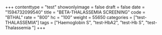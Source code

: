 +++
contenttype = "test"
showonlyimage = false
draft = false
date = "1594732099540"
title = "BETA-THALASSEMIA SCREENING"
code = "BTHAL"
rate = "800"
hc = "100"
weight = 55650
categories = ["test-THALASSEMIA"]
tags = ["Haemoglobin S", "test-HbA2", "test-Hb S", "test-Thalassemia "]
+++

